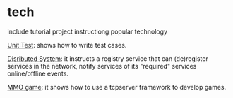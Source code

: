# tech

include tutorial project instructiong popular technology

[Unit Test][Unit Test]: shows how to write test cases.

[Disributed System][distributed]: it instructs a registry
service that can (de)register services in the network,
notify services of its "required" services online/offline events.

[MMO game][mmo game]: it shows how to use a tcpserver framework
to develop games.

[distributed]: ./distributed
[mmo game]: ../mmo/readme.md
[Unit Test]: ./testing
